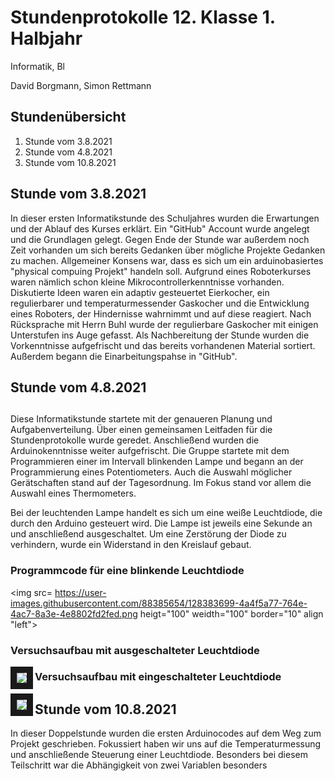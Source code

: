 # Stundenprotokolle 12. Klasse 1. Halbjahr 

Informatik, Bl

David Borgmann, Simon Rettmann

## Stundenübersicht

1. Stunde vom 3.8.2021
2. Stunde vom 4.8.2021
3. Stunde vom 10.8.2021

## <h2> Stunde vom 3.8.2021 </h2>
In dieser ersten Informatikstunde des Schuljahres wurden die Erwartungen und der Ablauf des Kurses erklärt. Ein "GitHub" Account wurde angelegt und die Grundlagen gelegt. Gegen Ende der Stunde war außerdem noch Zeit vorhanden um sich bereits Gedanken über mögliche Projekte Gedanken zu machen. Allgemeiner Konsens war, dass es sich um ein arduinobasiertes "physical compuing Projekt" handeln soll. Aufgrund eines Roboterkurses waren nämlich schon kleine Mikrocontrollerkenntnisse vorhanden. Diskutierte Ideen waren ein adaptiv gesteuertet Eierkocher, ein regulierbarer und temperaturmessender Gaskocher und die Entwicklung eines Roboters, der Hindernisse wahrnimmt und auf diese reagiert. Nach Rücksprache mit Herrn Buhl wurde der regulierbare Gaskocher mit einigen Unterstufen ins Auge gefasst. Als Nachbereitung der Stunde wurden die Vorkenntnisse aufgefrischt und das bereits vorhandenen Material sortiert. Außerdem begann die Einarbeitungspahse in "GitHub". 

## <h2> Stunde vom 4.8.2021 <h2>
Diese Informatikstunde startete mit der genaueren Planung und Aufgabenverteilung. Über einen gemeinsamen Leitfaden für die Stundenprotokolle wurde geredet. Anschließend wurden die Arduinokenntnisse weiter aufgefrischt. Die Gruppe startete mit dem Programmieren einer im Intervall blinkenden Lampe und begann an der Programmierung eines Potentiometers. Auch die Auswahl möglicher Gerätschaften stand auf der Tagesordnung. Im Fokus stand vor allem die Auswahl eines Thermometers. 
  
Bei der leuchtenden Lampe handelt es sich um eine weiße Leuchtdiode, die durch den Arduino gesteuert wird. Die Lampe ist jeweils eine Sekunde an und anschließend ausgeschaltet. Um eine Zerstörung der Diode zu verhindern, wurde ein Widerstand in den Kreislauf gebaut. 
  
### Programmcode für eine blinkende Leuchtdiode
<img src= https://user-images.githubusercontent.com/88385654/128383699-4a4f5a77-764e-4ac7-8a3e-4e8802fd2fed.png heigt="100" weidth="100" border="10" align "left">

  
### Versuchsaufbau mit ausgeschalteter Leuchtdiode
<img src= https://user-images.githubusercontent.com/88385654/128383857-b48c9321-e1f8-49d3-ad0a-d812d0911ad0.jpg heigt="100" weidth="100" border="10" align="left">

  
### Versuchsaufbau mit eingeschalteter Leuchtdiode
<img src= https://user-images.githubusercontent.com/88385654/128383828-eeb82b61-0753-48aa-b36b-35d966454e42.jpg heigt="100" weidth="100" border="10" align="left">

## <h2> Stunde vom 10.8.2021
In dieser Doppelstunde wurden die ersten Arduinocodes auf dem Weg zum Projekt geschrieben. Fokussiert haben wir uns auf die Temperaturmessung und anschließende Steuerung einer Leuchtdiode. Besonders bei diesem Teilschritt war die Abhängigkeit von zwei Variablen besonders 


